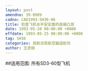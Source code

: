 ```yaml
---
layout: post
amendno: 39-0989
cadno: CAD1993-SH36-06
title: 检查飞机水平安定面的连接凸耳
date: 1993-05-20 00:00:00 +0800
effdate: 1993-05-25 00:00:00 +0800
tag: SH36
categories: 民航总局航空器适航司
author: 王彦田
---
```


##适用范围:
所有SD3-60型飞机

